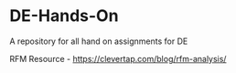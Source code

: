 # DE-Hands-On

A repository for all hand on assignments for DE

RFM Resource - https://clevertap.com/blog/rfm-analysis/
